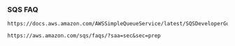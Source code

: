 ### SQS FAQ
```
https://docs.aws.amazon.com/AWSSimpleQueueService/latest/SQSDeveloperGuide/welcome.html
```
```
https://aws.amazon.com/sqs/faqs/?saa=sec&sec=prep
```
